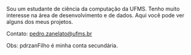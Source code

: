 Sou um estudante de ciência da computação da UFMS. Tenho muito interesse na área de desenvolvimento e de dados. Aqui você pode ver alguns dos meus projetos. 

Contato: pedro.zanelato@ufms.br

Obs: pdrzanFilho é minha conta secundária.
